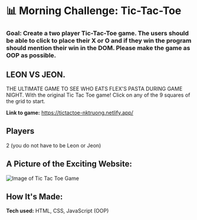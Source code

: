 # 📊 Morning Challenge: Tic-Tac-Toe

### Goal: Create a two player Tic-Tac-Toe game. The users should be able to click to place their X or O and if they win the program should mention their win in the DOM. Please make the game as OOP as possible.

## LEON VS JEON. 

THE ULTIMATE GAME TO SEE WHO EATS FLEX'S PASTA DURING GAME NIGHT. With the original Tic Tac Toe game!
Click on any of the 9 squares of the grid to start.

**Link to game:** https://tictactoe-nktruong.netlify.app/

## Players
2 (you do not have to be Leon or Jeon)

## A Picture of the Exciting Website:
![Image of Tic Tac Toe Game](https://i.imgur.com/CMGkyiw.png)

## How It's Made:

**Tech used:** HTML, CSS, JavaScript (OOP)
